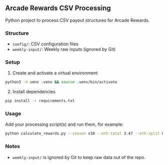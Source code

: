 ## Arcade Rewards CSV Processing

Python project to process CSV payout structures for Arcade Rewards.

### Structure
- `config/`: CSV configuration files
- `weekly-input/`: Weekly raw inputs (ignored by Git)

### Setup
1. Create and activate a virtual environment
```bash
python3 -m venv .venv && source .venv/bin/activate
```
2. Install dependencies
```bash
pip install -r requirements.txt
```

### Usage
Add your processing script(s) and run them, for example:
```bash
python calculate_rewards.py --season s10 --eth-total 3.47 --eth-split 85:15 --min-credits 20 --input-dir weekly-input --config-dir config --output-dir .
```

### Notes
- `weekly-input/` is ignored by Git to keep raw data out of the repo.
